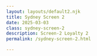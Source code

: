```yaml
---
layout: layouts/default2.njk
title: Sydney Screen 2
date: 2025-03-03
class: sydney-screen-2
description: Screen-2 Loyalty 2
permalink: /sydney-screen-2.html

---
```


